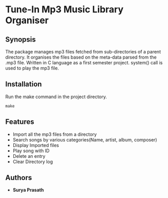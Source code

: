 # Tune-In Mp3 Music Library Organiser

## Synopsis
The package manages mp3 files fetched from sub-directories of a parent directory. It organises the files based on the meta-data parsed from the .mp3 file. Written in C language as a first semester project. system() call is used to play the mp3 file.

## Installation
Run the make command in the project directory.

```
make
```

## Features
* Import all the mp3 files from a directory
* Search songs by various categories(Name, artist, album, composer)
* Display Imported files
* Play song with ID
* Delete an entry
* Clear Directory log


## Authors
* **Surya Prasath** 
